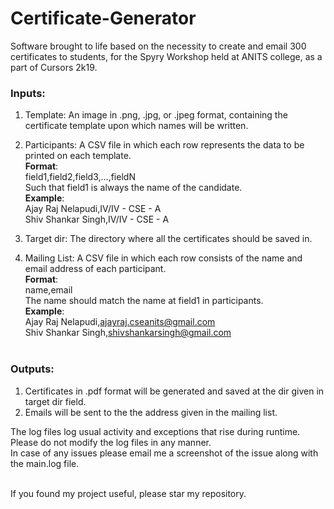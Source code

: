 # Certificate-Generator
Software brought to life based on the necessity to create and email 300 certificates to students, for the Spyry Workshop held at ANITS college, as a part of Cursors 2k19.

### Inputs:
1. Template: An image in .png, .jpg, or .jpeg format, containing the certificate template upon which names will be written.
2. Participants: A CSV file in which each row represents the data to be printed on each template.  
**Format**:<br>
field1,field2,field3,...,fieldN<br>
Such that field1 is always the name of the candidate.  
**Example**:<br>
Ajay Raj Nelapudi,IV/IV - CSE - A<br>
Shiv Shankar Singh,IV/IV - CSE - A<br>

3. Target dir: The directory where all the certificates should be saved in.
4. Mailing List: A CSV file in which each row consists of the name and email address of each participant.  
**Format**:<br>
name,email<br>
The name should match the name at field1 in participants.  
**Example**:<br>
Ajay Raj Nelapudi,ajayraj.cseanits@gmail.com<br>
Shiv Shankar Singh,shivshankarsingh@gmail.com<br><br>

### Outputs:
1. Certificates in .pdf format will be generated and saved at the dir given in target dir field.
2. Emails will be sent to the the address given in the mailing list.

The log files log usual activity and exceptions that rise during runtime. Please do not modify the log files in any manner.<br>
In case of any issues please email me a screenshot of the issue along with the main.log file.<br><br>

If you found my project useful, please star my repository.
